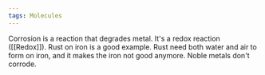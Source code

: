 ```yaml
---
tags: Molecules 
---
```


Corrosion is a reaction that degrades metal. It's a redox reaction ([[Redox]]). Rust on iron is a good example. Rust need both water and air to form on iron, and it makes the iron not good anymore. Noble metals don't corrode.